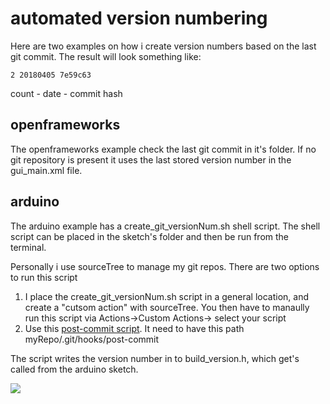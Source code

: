 # automated version numbering

Here are two examples on how i create version numbers based on the last git commit.
The result will look something like:
```
2 20180405 7e59c63
```
count  - date - commit hash

## openframeworks
The openframeworks example check the last git commit in it's folder. If no git repository is present it uses the last stored version number in the gui_main.xml file.

## arduino
The arduino example has a create_git_versionNum.sh shell script. The shell script can be placed in the sketch's folder and then be run from the terminal.

Personally i use sourceTree to manage my git repos. There are two options to run this script
1. I place the create_git_versionNum.sh script in a general location, and create a "cutsom action" with sourceTree. You then have to manaully run this script via Actions->Custom Actions-> select your script
2. Use this [post-commit script](https://github.com/antimodular/version-numbers/blob/master/versionNum_arduino/git/hooks/post-commit). It need to have this path myRepo/.git/hooks/post-commit


The script writes the version number in to build_version.h, which get's called from the arduino sketch.

![](https://github.com/antimodular/version-numbers/images/hook.png)
